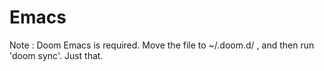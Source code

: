 # Emacs

Note : Doom Emacs is required.
Move the file to ~/.doom.d/ , and then run 'doom sync'.
Just that.